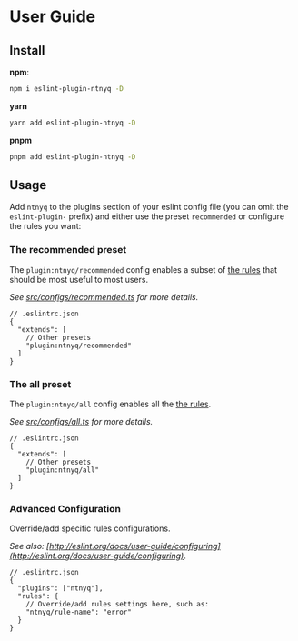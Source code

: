# User Guide

## Install

**npm**:

```bash
npm i eslint-plugin-ntnyq -D
```

**yarn**

```bash
yarn add eslint-plugin-ntnyq -D
```

**pnpm**

```bash
pnpm add eslint-plugin-ntnyq -D
```

## Usage

Add `ntnyq` to the plugins section of your eslint config file (you can omit the `eslint-plugin-` prefix)
and either use the preset `recommended` or configure the rules you want:

### The recommended preset

The `plugin:ntnyq/recommended` config enables a subset of [the rules](#rules) that should be most useful to most users.

_See [src/configs/recommended.ts](https://github.com/ntnyq/eslint-plugin-ntnyq/blob/main/src/configs/recommended.ts) for more details._

```jsonc
// .eslintrc.json
{
  "extends": [
    // Other presets
    "plugin:ntnyq/recommended"
  ]
}
```

### The all preset

The `plugin:ntnyq/all` config enables all the [the rules](#rules).

_See [src/configs/all.ts](https://github.com/ntnyq/eslint-plugin-ntnyq/blob/main/src/configs/all.ts) for more details._

```jsonc
// .eslintrc.json
{
  "extends": [
    // Other presets
    "plugin:ntnyq/all"
  ]
}
```

### Advanced Configuration

Override/add specific rules configurations.

_See also: [http://eslint.org/docs/user-guide/configuring](http://eslint.org/docs/user-guide/configuring)_.

```jsonc
// .eslintrc.json
{
  "plugins": ["ntnyq"],
  "rules": {
    // Override/add rules settings here, such as:
    "ntnyq/rule-name": "error"
  }
}
```
